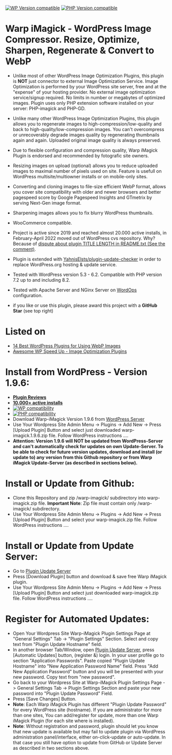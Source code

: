 [![WP Version compatible](https://shields.io/badge/WP%205.3--6.2-compatible-darkgreen)](https://wordpress.org/download/releases/) [![PHP Version compatible](https://shields.io/badge/PHP%207.2--8.2-compatible-darkgreen)](https://www.php.net/supported-versions.php)

# Warp iMagick - WordPress Image Compressor. Resize, Optimize, Sharpen, Regenerate & Convert to WebP

* Unlike most of other WordPress Image Optimization Plugins, this plugin is __NOT__ just connector to external Image Optimization Service. Image Optimization is performed by your WordPress site server, free and at the "expense" of your hosting provider. No external image optimization service/signup required. No limits in number or megabytes of optimized images. Plugin uses only PHP extension software installed on your server: PHP-imagick and PHP-GD.

* Unlike many other WordPress Image Optimization Plugins, this plugin allows you to regenerate images to high-compression/low-quality and back to high-quality/low-compression images. You can't overcompress or unrecoverably degrade images quality by regenerating thumbnails again and again. Uploaded original image quality is always preserved.

* Due to flexible configuration and compression quality, Warp iMagick Plugin is endorsed and recommended by fotografic site owners.

* Resizing images on upload (optional) allows you to reduce uploaded images to maximal number of pixels used on site. Feature is usefull on WordPress multisite/multiowner installs or on mobile-only sites.

* Converting and cloning images to file-size efficient WebP format, allows you cover site compatibility with older and newer browsers and better pagespeed score by Google Pagespeed Insights and GTmetrix by serving Next-Gen image format.

* Sharpening images allows you to fix blurry WordPress thumbnails.

* WooCommerce compatible.

* Project is active since 2019 and reached almost 20.000 active installs, in February-April 2022 moved out of WordPress cvs repository. Why? Because of [dispute about plugin TITLE LENGTH in README.txt (See the comment)](https://themekraft.com/open-letter-to-the-wordpress-plugin-review-team/).

* Plugin is extended with [YahnisElsts/plugin-update-checker](https://github.com/YahnisElsts/plugin-update-checker) in order to replace WordPress.org hosting & update service.

* Tested with WordPress version 5.3 - 6.2. Compatible with PHP version 7.2 up to and including 8.2.

* Tested with Apache Server and NGinx Server on [WordOps](https://github.com/WordOps/WordOps) configuration.

* if you like or use this plugin, please award this project with a __GitHub Star__ (see top right) 

# Listed on

* [14 Best WordPress Plugins for Using WebP Images](https://www.cloudzat.com/webp-images-wordpress-plugins/)
* [Awesome WP Speed Up - Image Optimization Plugins](https://github.com/lukecav/awesome-wp-speed-up#image-optimization-plugins)


# Install from WordPress - Version 1.9.6:

* [__Plugin Reviews__](https://wordpress.org/support/plugin/warp-imagick/reviews/?filter=5)
* [__10.000+ active installs__](https://plugintests.com/plugins/wporg/warp-imagick/latest#)
* [![WP compatibility](https://plugintests.com/plugins/wporg/warp-imagick/wp-badge.svg)](https://plugintests.com/plugins/wporg/warp-imagick/latest)
* [![PHP compatibility](https://plugintests.com/plugins/wporg/warp-imagick/php-badge.svg)](https://plugintests.com/plugins/wporg/warp-imagick/latest)
* Download Warp-iMagick Version 1.9.6 from [WordPress Server](https://downloads.wordpress.org/plugin/warp-imagick.1.9.6.zip)
* Use Your Wordpress Site Admin Menu -> Plugins -> Add New -> Press [Upload Plugin] Button and select just downloaded warp-imagick.1.9.6.zip file. Follow WordPress instructions ....
* __Attention: Version 1.9.6 will __NOT__ be updated from WordPress-Server and can't automatically check for updates on own Update-Server. To be able to check for future version updates, download and install (or update to) any version from this Github repository or from Warp iMagick Update-Server (as described in sections below).__


# Install or Update from Github:

* Clone this Repository and zip /warp-imagick/ subdirectory into warp-imagick.zip file. __Important Note__: Zip file must contain only /warp-imagick/ subdirectory.
* Use Your Wordpress Site Admin Menu -> Plugins -> Add New -> Press [Upload Plugin] Button and select your warp-imagick.zip file. Follow WordPress instructions ....


# Install or Update from Update Server:

* Go to [Plugin Update Server](https://warp-imagick.pagespeed.club/)
* Press [Download Plugin] button and download & save free Warp iMagick plugin.
* Use Your Wordpress Site Admin Menu -> Plugins -> Add New -> Press [Upload Plugin] Button and select just downloaded warp-imagick.zip file. Follow WordPress instructions ....


# Register for Automated Updates:

* Open Your Wordpress Site Warp-iMagick Plugin Settings Page at "General Settings" Tab -> "Plugin Settings" Section. Select and copy text from "Plugin Update Hostname" field.
* In another browser Tab/Window, open [Plugin Update Server](https://warp-imagick.pagespeed.club/), press [Automatic Updates] button, (register &) login. In your user profile go to section "Application Passwords". Paste copied "Plugin Update Hostname" into "New Application Password Name" field. Press "Add New Application Password" button and you will be presented with your new password. Copy text from "new password".
* Go back to your Wordpress Site at Warp-iMagick Plugin Settings Page -> General Settings Tab -> Plugin Settings Section and paste your new password into "Plugin Update Password" Field.
* Press [Save Changes] Button.
* __Note__: Each Warp iMagick Plugin has different "Plugin Update Password" for every WordPress site (hostname). If you are administrator for more than one sites, You can add/register for update, more than one Warp iMagick Plugin (for each site where is installed).
* __Note__: Without registration and password, plugin should let you know that new update is available but may fail to update plugin via WordPress administration panel/interface, either on-click-update or auto-update. In that case you still have option to update from GitHub or Update Server as described in two sections above.

